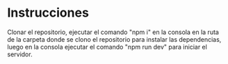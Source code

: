 # Instrucciones

Clonar el repositorio, ejecutar el comando "npm i" en la consola en la ruta de la carpeta donde se clono el repositorio para instalar las dependencias, luego en la consola ejecutar el comando "npm run dev" para iniciar el servidor.
